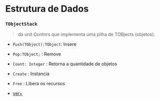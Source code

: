# Estrutura de Dados

### `TObjectStack`
> da unit Contnrs que implementa uma pilha de TOBjects (objetos).
- `Push(TObject):TObject`: Insere
- `Pop:TObject;` : Remove
- `Count: Integer` : Retorna a quantidade de objetos
- `Create` : Instancia
- `Free` : Libera os recursos


- [ver+](https://www.devmedia.com.br/estrutura-de-dados-com-objetos-em-delphi-pilha-stack/4990)

